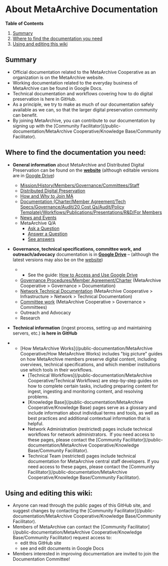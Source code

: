 About MetaArchive Documentation
===============================

**Table of Contents**
1. [Summary](#AboutMetaArchiveDocumentation-Summary)
2. [Where to find the documentation you need](#AboutMetaArchiveDocumentation-Wheretofindthedocumentationyouneed)
3. [Using and editing this wiki](#AboutMetaArchiveDocumentation-Usingandeditingthiswiki)

<a id="AboutMetaArchiveDocumentation-Summary"></a>

## Summary

* Official documentation related to the MetaArchive Cooperative as an organization is on the MetaArchive website.
* Working documentation related to the everyday business of MetaArchive can be found in Google Docs.
* Technical documentation and workflows covering how to do digital preservation is here in GitHub.
* As a principle, we try to make as much of our documentation safely available as we can, so that the larger digital preservation community can benefit.
* By joining MetaArchive, you can contribute to our documentation by signing up with the [Community Facilitator](/public-documentation/MetaArchive Cooperative/Knowledge Base/Community Facilitator).

<a id="AboutMetaArchiveDocumentation-Wheretofindthedocumentationyouneed"></a>

## Where to find the documentation you need:

* **General information** about MetaArchive and Distributed Digital Preservation can be found on the **[website](https://metaarchive.org/)** (although editable versions are in [Google Drive](https://drive.google.com/drive/folders/0B7Rd1873z4DUenA4RExmMklBVms?resourcekey=0-NN0k7D8NG24cN5vOOII3Sg))  

	+ [Mission/History/Members/Governance/Committees/Staff](https://metaarchive.org/about/)
	+ [Distributed Digital Preservation](https://metaarchive.org/how-ddp-works/)
	+ [How and Why to Join MA](https://metaarchive.org/join-us/)
	+ [Documentation (Charter/Member Agreement/Tech Specs/Governance/Audit/20 Cost Qs/Audit/Policy Template)/Workflows/Publications/Presentations/R&D/For Members](https://metaarchive.org/documentation-resources/)
	+ [News and Events](https://metaarchive.org/category/news-events/)
	+ MetaArchive Q/A
		- [Ask a Question](https://bit.ly/AskMetaArchive)
		- [Answer a Question](https://bit.ly/AnswerMetaArchive)
		- [See answers](https://bit.ly/MetaArchiveQandA)
* **Governance, technical specifications, committee work, and outreach/advocacy** documentation is in [**Google Drive**](https://drive.google.com/drive/folders/0B7Rd1873z4DUenA4RExmMklBVms?resourcekey=0-NN0k7D8NG24cN5vOOII3Sg) – (although the latest versions may also be on the [website](https://metaarchive.org/))  

	+ - See the guide: [How to Access and Use Google Drive](https://docs.google.com/document/d/1T4ClDZVZKdFtzKu3MhF83eaHhGZ7UiJ3HPyYWgxPTCs/edit?usp=sharing)
	+ [Governance Procedures/Member Agreement/Charter](https://drive.google.com/drive/folders/0B7Rd1873z4DUVWpDejJYbEI5UU0?resourcekey=0-UZ54PeHd14CeonOVC16DIg) (MetaArchive Cooperative > Governance > Documentation)
	+ [Network Technical Documentation](https://drive.google.com/drive/folders/1yeDK_PU3aa3vpgRc76yR8cjB1awMFQ7G) (MetaArchive Cooperative > Infrastructure > Network > Technical Documentation)
	+ [Committee work](https://drive.google.com/drive/folders/0B7Rd1873z4DUfklkN3ltaDQ5SE9mRXNmcy16b0F3RWxjZHhTeXNLUHpWaTYxZVFKUlJoV28?resourcekey=0-SW9MZFTRiSfyY2oq2enQJg) (MetaArchive Cooperative > Governance > Committees)
	+ Outreach and Advocacy
	+ Research
* **Technical information** (ingest process, setting up and maintaining servers, etc.) **is here in GitHub**
* + [How MetaArchive Works](/public-documentation/MetaArchive Cooperative/How MetaArchive Works) includes "big picture" guides on how MetaArchive members preserve digital content, including overviews, technical specifications, and which member institutions use which tools in their workflows.
	+ [Technical Workflows](/public-documentation/MetaArchive Cooperative/Technical Workflows) are step-by-step guides on how to complete certain tasks, including preparing content for ingest, ingesting and monitoring content, and resolving problems.
	+ [Knowledge Base](/public-documentation/MetaArchive Cooperative/Knowledge Base) pages serve as a glossary and include information about individual terms and tools, as well as best practices and additional contextual information that is helpful.
	+ Network Administration (restricted) pages include technical workflows for network administrators.  If you need access to these pages, please contact the [Community Facilitator](/public-documentation/MetaArchive Cooperative/Knowledge Base/Community Facilitator).
	+ Technical Team (restricted) pages include technical documentation for MetaArchive central staff developers. If you need access to these pages, please contact the [Community Facilitator](/public-documentation/MetaArchive Cooperative/Knowledge Base/Community Facilitator).

<a id="AboutMetaArchiveDocumentation-Usingandeditingthiswiki"></a>

## Using and editing this wiki:

* Anyone can read through the public pages of this GitHub site, and suggest changes by contacting the [Community Facilitator](/public-documentation/MetaArchive Cooperative/Knowledge Base/Community Facilitator).
* Members of MetaArchive can contact the [Community Facilitator](/public-documentation/MetaArchive Cooperative/Knowledge Base/Community Facilitator) request access to:
	+ edit this GitHub site
	+ see and edit documents in Google Docs
* Members interested in improving documentation are invited to join the Documentation Committee!